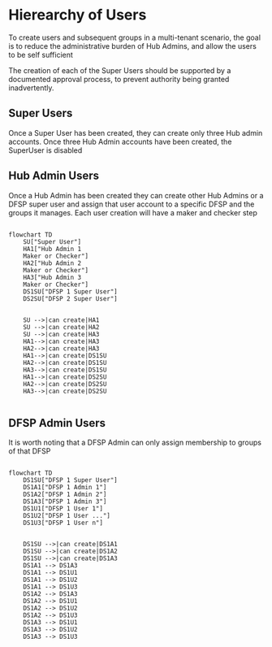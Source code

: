 # Hierearchy of Users

To create users and subsequent groups in a multi-tenant scenario, the goal is to reduce the administrative burden of Hub Admins, and allow the users to be self sufficient

The creation of each of the Super Users should be supported by a documented approval process, to prevent authority being granted inadvertently.

## Super Users  

Once a Super User has been created, they can create only three Hub admin accounts. Once three Hub Admin accounts have been created, the SuperUser is disabled

## Hub Admin Users

Once a Hub Admin has been created they can create other Hub Admins or a DFSP super user and assign that user account to a specific DFSP and the groups it manages. Each user creation will have a maker and checker step

```mermaid

flowchart TD
    SU["Super User"]
    HA1["Hub Admin 1
    Maker or Checker"]
    HA2["Hub Admin 2
    Maker or Checker"]
    HA3["Hub Admin 3
    Maker or Checker"]
    DS1SU["DFSP 1 Super User"]
    DS2SU["DFSP 2 Super User"]


    SU -->|can create|HA1
    SU -->|can create|HA2
    SU -->|can create|HA3
    HA1-->|can create|HA3 
    HA2-->|can create|HA3 
    HA1-->|can create|DS1SU 
    HA2-->|can create|DS1SU
    HA3-->|can create|DS1SU
    HA1-->|can create|DS2SU
    HA2-->|can create|DS2SU
    HA3-->|can create|DS2SU
 
```

## DFSP Admin Users

It is worth noting that a DFSP Admin can only assign membership to groups of that DFSP

```mermaid

flowchart TD
    DS1SU["DFSP 1 Super User"]
    DS1A1["DFSP 1 Admin 1"]
    DS1A2["DFSP 1 Admin 2"]
    DS1A3["DFSP 1 Admin 3"]
    DS1U1["DFSP 1 User 1"]
    DS1U2["DFSP 1 User ..."]
    DS1U3["DFSP 1 User n"]


    DS1SU -->|can create|DS1A1
    DS1SU -->|can create|DS1A2
    DS1SU -->|can create|DS1A3
    DS1A1 --> DS1A3
    DS1A1 --> DS1U1
    DS1A1 --> DS1U2
    DS1A1 --> DS1U3
    DS1A2 --> DS1A3
    DS1A2 --> DS1U1
    DS1A2 --> DS1U2
    DS1A2 --> DS1U3
    DS1A3 --> DS1U1
    DS1A3 --> DS1U2
    DS1A3 --> DS1U3

```